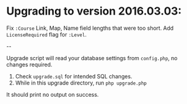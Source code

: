 Upgrading to version 2016.03.03:
================================

Fix `:Course` Link, Map, Name field lengths that were too short.
Add `LicenseRequired` flag for `:Level`.

--

Upgrade script will read your database settings from `config.php`, no changes required.

1. Check `upgrade.sql` for intended SQL changes.
2. While in this upgrade directory, run `php upgrade.php`

It should print no output on success.
